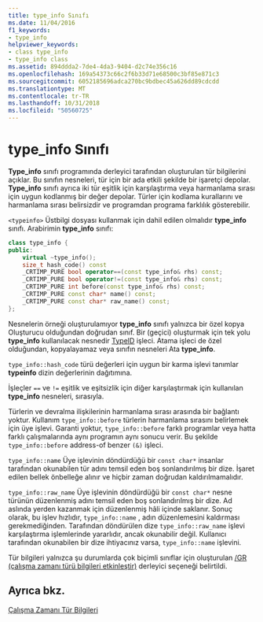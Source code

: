 ```yaml
---
title: type_info Sınıfı
ms.date: 11/04/2016
f1_keywords:
- type_info
helpviewer_keywords:
- class type_info
- type_info class
ms.assetid: 894ddda2-7de4-4da3-9404-d2c74e356c16
ms.openlocfilehash: 169a54373c66c2f6b33d71e68500c3bf85e871c3
ms.sourcegitcommit: 6052185696adca270bc9bdbec45a626dd89cdcdd
ms.translationtype: MT
ms.contentlocale: tr-TR
ms.lasthandoff: 10/31/2018
ms.locfileid: "50560725"
---
```

# <a name="typeinfo-class"></a>type_info Sınıfı

**Type_info** sınıfı programında derleyici tarafından oluşturulan tür bilgilerini açıklar. Bu sınıfın nesneleri, tür için bir ada etkili şekilde bir işaretçi depolar. **Type_info** sınıfı ayrıca iki tür eşitlik için karşılaştırma veya harmanlama sırası için uygun kodlanmış bir değer depolar. Türler için kodlama kurallarını ve harmanlama sırası belirsizdir ve programdan programa farklılık gösterebilir.

`<typeinfo>` Üstbilgi dosyası kullanmak için dahil edilen olmalıdır **type_info** sınıfı. Arabirimin **type_info** sınıfı:

```cpp
class type_info {
public:
    virtual ~type_info();
    size_t hash_code() const
    _CRTIMP_PURE bool operator==(const type_info& rhs) const;
    _CRTIMP_PURE bool operator!=(const type_info& rhs) const;
    _CRTIMP_PURE int before(const type_info& rhs) const;
    _CRTIMP_PURE const char* name() const;
    _CRTIMP_PURE const char* raw_name() const;
};
```

Nesnelerin örneği oluşturulamıyor **type_info** sınıfı yalnızca bir özel kopya Oluşturucu olduğundan doğrudan sınıf. Bir (geçici) oluşturmak için tek yolu **type_info** kullanılacak nesnedir [TypeID](../cpp/typeid-operator.md) işleci. Atama işleci de özel olduğundan, kopyalayamaz veya sınıfın nesneleri Ata **type_info**.

`type_info::hash_code` türü değerleri için uygun bir karma işlevi tanımlar **typeinfo** dizin değerlerinin dağıtımına.

İşleçler `==` ve `!=` eşitlik ve eşitsizlik için diğer karşılaştırmak için kullanılan **type_info** nesneleri, sırasıyla.

Türlerin ve devralma ilişkilerinin harmanlama sırası arasında bir bağlantı yoktur. Kullanım `type_info::before` türlerin harmanlama sırasını belirlemek için üye işlevi. Garanti yoktur, `type_info::before` farklı programlar veya hatta farklı çalışmalarında aynı programın aynı sonucu verir. Bu şekilde `type_info::before` address-of benzer `(&)` işleci.

`type_info::name` Üye işlevinin döndürdüğü bir `const char*` insanlar tarafından okunabilen tür adını temsil eden boş sonlandırılmış bir dize. İşaret edilen bellek önbelleğe alınır ve hiçbir zaman doğrudan kaldırılmamalıdır.

`type_info::raw_name` Üye işlevinin döndürdüğü bir `const char*` nesne türünün düzenlenmiş adını temsil eden boş sonlandırılmış bir dize. Ad aslında yerden kazanmak için düzenlenmiş hâli içinde saklanır. Sonuç olarak, bu işlev hızlıdır, `type_info::name` , adın düzenlemesini kaldırması gerekmediğinden. Tarafından döndürülen dize `type_info::raw_name` işlevi karşılaştırma işlemlerinde yararlıdır, ancak okunabilir değil. Kullanıcı tarafından okunabilen bir dize ihtiyacınız varsa, `type_info::name` işlevini.

Tür bilgileri yalnızca şu durumlarda çok biçimli sınıflar için oluşturulan [/GR (çalışma zamanı türü bilgileri etkinleştir)](../build/reference/gr-enable-run-time-type-information.md) derleyici seçeneği belirtildi.

## <a name="see-also"></a>Ayrıca bkz.

[Çalışma Zamanı Tür Bilgileri](../cpp/run-time-type-information.md)